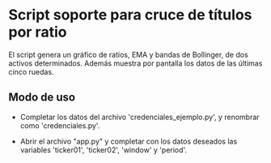 # Script soporte para cruce de títulos por ratio

El script genera un gráfico de ratios, EMA y bandas de Bollinger, de dos activos determinados. Además muestra por pantalla los datos de las últimas cinco ruedas.

## Modo de uso

* Completar los datos del archivo 'credenciales_ejemplo.py', y renombrar como 'credenciales.py'.

* Abrir el archivo "app.py" y completar con los datos deseados las variables 'ticker01', 'ticker02', 'window' y 'period'.






